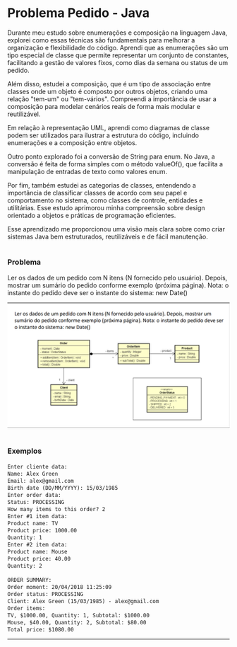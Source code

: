 # Problema Pedido - Java

Durante meu estudo sobre enumerações e composição na linguagem Java, explorei como essas técnicas são fundamentais para melhorar a organização e flexibilidade do código. Aprendi que as enumerações são um tipo especial de classe que permite representar um conjunto de constantes, facilitando a gestão de valores fixos, como dias da semana ou status de um pedido.

Além disso, estudei a composição, que é um tipo de associação entre classes onde um objeto é composto por outros objetos, criando uma relação "tem-um" ou "tem-vários". Compreendi a importância de usar a composição para modelar cenários reais de forma mais modular e reutilizável.

Em relação à representação UML, aprendi como diagramas de classe podem ser utilizados para ilustrar a estrutura do código, incluindo enumerações e a composição entre objetos.

Outro ponto explorado foi a conversão de String para enum. No Java, a conversão é feita de forma simples com o método valueOf(), que facilita a manipulação de entradas de texto como valores enum.

Por fim, também estudei as categorias de classes, entendendo a importância de classificar classes de acordo com seu papel e comportamento no sistema, como classes de controle, entidades e utilitárias. Esse estudo aprimorou minha compreensão sobre design orientado a objetos e práticas de programação eficientes.

Esse aprendizado me proporcionou uma visão mais clara sobre como criar sistemas Java bem estruturados, reutilizáveis e de fácil manutenção.
#
### Problema
Ler os dados de um pedido com N itens (N fornecido pelo usuário). Depois, mostrar um sumário do pedido conforme exemplo (próxima página). Nota: o instante do pedido deve ser o instante do sistema: new Date()

![UML - Order](https://github.com/AndreyNicollas/Composicao_Enumeracao_ProblemOrder/blob/main/Captura%20de%20tela%202025-03-24%20115217.png)
#
### Exemplos
```
Enter cliente data:
Name: Alex Green
Email: alex@gmail.com
Birth date (DD/MM/YYYY): 15/03/1985
Enter order data:
Status: PROCESSING
How many items to this order? 2
Enter #1 item data:
Product name: TV
Product price: 1000.00
Quantity: 1
Enter #2 item data:
Product name: Mouse
Product price: 40.00
Quantity: 2

ORDER SUMMARY:
Order moment: 20/04/2018 11:25:09
Order status: PROCESSING
Client: Alex Green (15/03/1985) - alex@gmail.com
Order items:
TV, $1000.00, Quantity: 1, Subtotal: $1000.00
Mouse, $40.00, Quantity: 2, Subtotal: $80.00
Total price: $1080.00
```
____
